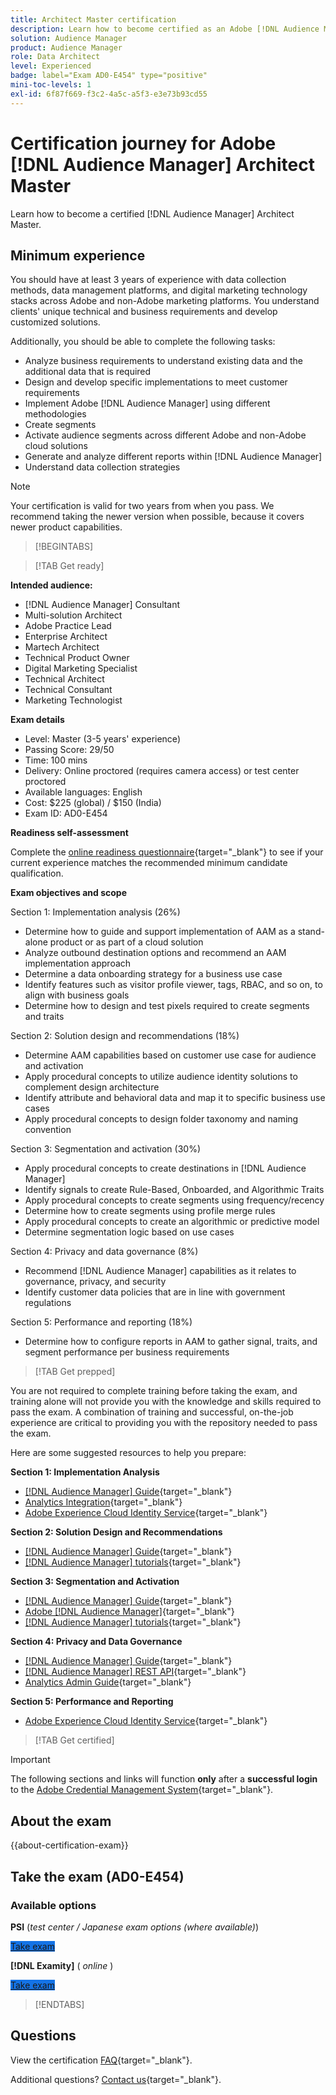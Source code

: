 ```yaml
---
title: Architect Master certification
description: Learn how to become certified as an Adobe [!DNL Audience Manager] Architect Master.
solution: Audience Manager
product: Audience Manager
role: Data Architect
level: Experienced
badge: label="Exam AD0-E454" type="positive"
mini-toc-levels: 1
exl-id: 6f87f669-f3c2-4a5c-a5f3-e3e73b93cd55
---
```

# Certification journey for Adobe [!DNL Audience Manager] Architect Master

Learn how to become a certified [!DNL Audience Manager] Architect Master.

## Minimum experience

You should have at least 3 years of experience with data collection methods, data management platforms, and digital marketing technology stacks across Adobe and non-Adobe marketing platforms. You understand clients' unique technical and business requirements and develop customized solutions.

Additionally, you should be able to complete the following tasks:

* Analyze business requirements to understand existing data and the additional data that is required
* Design and develop specific implementations to meet customer requirements
* Implement Adobe [!DNL Audience Manager] using different methodologies
* Create segments
* Activate audience segments across different Adobe and non-Adobe cloud solutions
* Generate and analyze different reports within [!DNL Audience Manager]
* Understand data collection strategies

>[!NOTE]
>
>Your certification is valid for two years from when you pass. We recommend taking the newer version when possible, because it covers newer product capabilities.

>[!BEGINTABS]

>[!TAB Get ready]

**Intended audience:**

* [!DNL Audience Manager] Consultant
* Multi-solution Architect
* Adobe Practice Lead
* Enterprise Architect
* Martech Architect
* Technical Product Owner
* Digital Marketing Specialist
* Technical Architect
* Technical Consultant
* Marketing Technologist

**Exam details**

* Level: Master (3-5 years' experience)
* Passing Score: 29/50
* Time: 100 mins
* Delivery: Online proctored (requires camera access) or test center proctored
* Available languages: English
* Cost: $225 (global) / $150 (India)
* Exam ID: AD0-E454

**Readiness self-assessment**

Complete the [online readiness questionnaire](https://scorpion.caveon.com/launchpad/ad-q-e407-readiness-questionnaire-for-adobe-target-architect-master-exam-copy-b5z40t/ad-q-e454-readiness-questionnaire-for-adobe-audience-manager-architect-master){target="_blank"} to see if your current experience matches the recommended minimum candidate qualification.

**Exam objectives and scope**

Section 1: Implementation analysis (26%)

* Determine how to guide and support implementation of AAM as a stand-alone product or as part of a cloud solution
* Analyze outbound destination options and recommend an AAM implementation approach
* Determine a data onboarding strategy for a business use case
* Identify features such as visitor profile viewer, tags, RBAC, and so on, to align with business goals
* Determine how to design and test pixels required to create segments and traits

Section 2: Solution design and recommendations (18%)

* Determine AAM capabilities based on customer use case for audience and activation
* Apply procedural concepts to utilize audience identity solutions to complement design architecture
* Identify attribute and behavioral data and map it to specific business use cases
* Apply procedural concepts to design folder taxonomy and naming convention

Section 3: Segmentation and activation (30%)

* Apply procedural concepts to create destinations in [!DNL Audience Manager]
* Identify signals to create Rule-Based, Onboarded, and Algorithmic Traits
* Apply procedural concepts to create segments using frequency/recency
* Determine how to create segments using profile merge rules
* Apply procedural concepts to create an algorithmic or predictive model
* Determine segmentation logic based on use cases

Section 4: Privacy and data governance (8%)

* Recommend [!DNL Audience Manager] capabilities as it relates to governance, privacy, and security
* Identify customer data policies that are in line with government regulations

Section 5: Performance and reporting (18%)

* Determine how to configure reports in AAM to gather signal, traits, and segment performance per business requirements

>[!TAB Get prepped]

You are not required to complete training before taking the exam, and training alone will not provide you with the knowledge and skills required to pass the exam. A combination of training and successful, on-the-job experience are critical to providing you with the repository needed to pass the exam.

Here are some suggested resources to help you prepare:

**Section 1: Implementation Analysis**

* [[!DNL Audience Manager] Guide](https://experienceleague.adobe.com/docs/audience-manager/user-guide/aam-home.html){target="_blank"}
* [Analytics Integration](https://experienceleague.adobe.com/docs/analytics/integration/home.html){target="_blank"}
* [Adobe Experience Cloud Identity Service](https://experienceleague.adobe.com/docs/id-service/using/home.html){target="_blank"}

**Section 2: Solution Design and Recommendations**

* [[!DNL Audience Manager] Guide](https://experienceleague.adobe.com/docs/audience-manager/user-guide/aam-home.html){target="_blank"}
* [[!DNL Audience Manager] tutorials](https://experienceleague.adobe.com/docs/audience-manager-learn/tutorials/overview.html){target="_blank"}

**Section 3: Segmentation and Activation**

* [[!DNL Audience Manager] Guide](https://experienceleague.adobe.com/docs/audience-manager/user-guide/aam-home.html){target="_blank"}
* [Adobe [!DNL Audience Manager]](https://experienceleaguecommunities.adobe.com/t5/adobe-audience-manager/ct-p/adobe-audience-manager-community){target="_blank"}
* [[!DNL Audience Manager] tutorials](https://experienceleague.adobe.com/docs/audience-manager-learn/tutorials/overview.html){target="_blank"}

**Section 4: Privacy and Data Governance**

* [[!DNL Audience Manager] Guide](https://experienceleague.adobe.com/docs/audience-manager/user-guide/aam-home.html){target="_blank"}
* [[!DNL Audience Manager] REST API](https://bank.demdex.com/portal/swagger/index.html#/Segments%20API){target="_blank"}
* [Analytics Admin Guide](https://experienceleague.adobe.com/docs/analytics/admin/home.html){target="_blank"}

**Section 5: Performance and Reporting**

* [Adobe Experience Cloud Identity Service](https://experienceleague.adobe.com/docs/id-service/using/home.html){target="_blank"}

>[!TAB Get certified]

>[!IMPORTANT]
>
>The following sections and links will function **only** after a **successful login** to the [Adobe Credential Management System](https://www.certmetrics.com/adobe){target="_blank"}. 



## About the exam

{{about-certification-exam}}

## Take the exam (AD0-E454)

### Available options

**PSI** (*test center / Japanese exam options (where available)*)

<a href="https://www.certmetrics.com/adobe/candidate/psi_sso_adobe.aspx?redir=yes&ec=AD0-E454" target="_blank" class="spectrum-Button spectrum-Button--fill spectrum-Button--accent spectrum-Button--sizeM is-margin-bottom-big-big at-element-click-tracking" style="background-color:#1473E6">
                    
 <span class="spectrum-Button-label has-no-wrap">
   Take exam
</span>
</a>

**[!DNL Examity]** ( *online* )

<a href="https://www.certmetrics.com/adobe/candidate/examity_sso.aspx?eid=AD0-E454" target="_blank" class="spectrum-Button spectrum-Button--fill spectrum-Button--accent spectrum-Button--sizeM is-margin-bottom-big-big at-element-click-tracking" style="background-color:#1473E6">
                    
 <span class="spectrum-Button-label has-no-wrap">
   Take exam
</span>
</a>

>[!ENDTABS]

## Questions

View the certification [FAQ](https://experienceleague.adobe.com/docs/certification/certification/faq.html){target="_blank"}.

Additional questions? [Contact us](mailto:certif@adobe.com){target="_blank"}.
